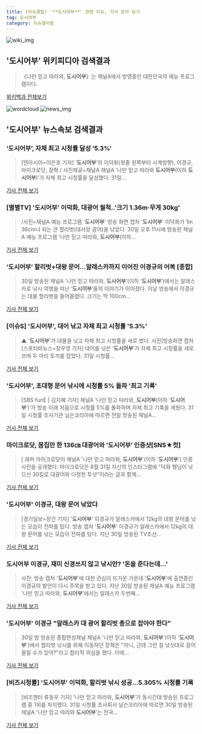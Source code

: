 ```yaml
---
title: (이슈클립) '**도시어부**' 관련 이슈, 기사 모아 보기
tag: 도시어부
category: 이슈클리핑
---
```

![wiki_img](https://user-images.githubusercontent.com/42597476/44503234-41136a80-a6d0-11e8-9071-6fc6418eafe4.png)
## **'**도시어부**'** 위키피디아 검색결과
>《나만 믿고 따라와, **도시어부**》는 채널A에서 방영중인 대한민국의 예능 프로그램이다.

<a href="https://ko.wikipedia.org/wiki/도시어부" target="_blank">위키백과 전체보기</a>

![wordcloud](https://s3.ap-northeast-2.amazonaws.com/lyrics101-wordcloud/2018-08-31-1535673016.png)
![news_img](https://user-images.githubusercontent.com/42597476/44507050-1206f400-a6e4-11e8-8d98-7ffbfebb353f.png)
## **'**도시어부**'** 뉴스속보 검색결과
### ‘**도시어부**’, 자체 최고 시청률 달성 ‘5.3%’

>[텐아시아=이은호 기자] ‘**도시어부**’의 이덕화(윗줄 왼쪽부터 시계방향), 이경규, 마이크로닷, 장혁 / 사진제공=채널A 채널A ‘나만 믿고 따라와 **도시어부**(이하 **도시어부**)’가 자체 최고 시청률을 달성했다. 31일...

<a href="http://www.tenasia.co.kr/archives/1558623" target="_blank">기사 전체 보기</a>

### [별별TV] '**도시어부**' 이덕화, 대광어 월척..'크기 1.36m·무게 30kg'

>/사진=채널A 예능 프로그램 '**도시어부**' 방송 화면 캡처 '**도시어부**' 이덕화가 1m 36cm나 되는 큰 할리벗(대서양 광어)을 낚았다. 30일 오후 11시에 방송된 채널A 예능 프로그램 '나만 믿고 따라와, **도시어부**(이하...

<a href="http://star.mt.co.kr/stview.php?no=2018083021205884870" target="_blank">기사 전체 보기</a>

### ‘**도시어부**’ 할리벗+대왕 문어…알래스카까지 이어진 이경규의 어복 [종합]

>30일 방송된 채널A ‘나만 믿고 따라와, **도시어부**’(이하 ‘**도시어부**’)에서는 알래스카로 낚시 여행을 떠난 ‘**도시어부**’들의 이야기가 이어졌다. 이날 방송에서 이경규는 대물 할리벗을 들어올렸다. 크기는 딱 100cm...

<a href="http://www.tvreport.co.kr/?c=news&m=newsview&idx=1077465" target="_blank">기사 전체 보기</a>

### [이슈S] '**도시어부**', 대어 낚고 자체 최고 시청률 '5.3%'

>▲ '**도시어부**'가 대물을 낚고 자체 최고 시청률을 새로 썼다. 사진|방송화면 캡처 [스포티비뉴스=장우영 기자] 대어를 낚은 ‘**도시어부**’가 자체 최고 시청률을 새로 쓰며 두 마리 토끼를 잡았다. 31일 시청률...

<a href="http://www.spotvnews.co.kr/?mod=news&act=articleView&idxno=234128" target="_blank">기사 전체 보기</a>

### '**도시어부**', 초대형 문어 낚시에 시청률 5% 돌파 '최고 기록'

>[SBS funE | 김지혜 기자] 채널A ‘나만 믿고 따라와, **도시어부**(이하 ’**도시어부**‘)’가 방송 이래 처음으로 시청률 5%를 돌파하며 자체 최고 기록을 세웠다.   31일 시청률 조사기관 닐슨코리아에 따르면 전일 방송된 채널A...

<a href="http://sbsfune.sbs.co.kr/news/news_content.jsp?article_id=E10009193305" target="_blank">기사 전체 보기</a>

### 마이크로닷, 몸집만 한 136㎝ 대광어와 ‘**도시어부**’ 인증샷[SNS★컷]

>[ 래퍼 마이크로닷이 채널A '나만 믿고 따라와, **도시어부**'(이하 '**도시어부**') 인증사진을 공개했다. 마이크로닷은 8월 31일 자신의 인스타그램에 "덕화 형님이 낚으신 30킬로 대광어와 다정한 투샷"이라는 글과 함께...

<a href="http://www.newsen.com/news_view.php?uid=201808310809091110" target="_blank">기사 전체 보기</a>

### '**도시어부**' 이경규, 대왕 문어 낚았다

>[경기일보=장건 기자] '**도시어부**' 이경규가 알래스카에서 12kg의 대왕 문어를 낚는 모습이 전파를 탔다. 방송 캡처 '**도시어부**' 이경규가 알래스카에서 12kg의 대왕 문어를 낚는 모습이 전파를 탔다. 지난 30일 방송된 TV조선...

<a href="http://www.kyeonggi.com/?mod=news&act=articleView&idxno=1514719" target="_blank">기사 전체 보기</a>

### **도시어부** 이경규, 재미 신경쓰지 않고 낚시만? '돈을 준다는데...'

>사진: 방송 캡처 '**도시어부**'에 대한 관심이 뜨거운 가운데 '**도시어부**'에 출연중인 이경규의 발언이 다시 주목을 받고 있다. 지난 30일 방송된 채널A 예능 프로그램 '나만 믿고 따라와, **도시어부**'에서는 알래스카 두번째...

<a href="http://www.gukjenews.com/news/articleView.html?idxno=983593" target="_blank">기사 전체 보기</a>

### '**도시어부**' 이경규 "알래스카 대 광어 할리벗 총으로 잡아야 한다"

>30일 밤 방송된 종합편성채널 채널A '나만 믿고 따라와, **도시어부**'(이하 '**도시어부**')에서 할리벗 낚시를 위해 이동하던 장혁은 "아니, 근데 그런 걸 낚싯대로 끌어올릴 수가 있어?"라고 합리적 의심을 했다. 이에...

<a href="http://www.mydaily.co.kr/new_yk/html/read.php?newsid=201808310006172667&ext=na" target="_blank">기사 전체 보기</a>

### [비즈시청률] '**도시어부**' 이덕화, 할리벗 낚시 성공...5.305% 시청률 기록

>[비즈엔터 류동우 기자] '나만 믿고 따라와, **도시어부**'가 동시간대 방송된 프로그램 중 1위를 차지했다. 31일 시청률 조사회사 닐슨코리아에 따르면 30일 방송된 채널A '나만 믿고 따라와 **도시어부**'는 전국...

<a href="http://enter.etoday.co.kr/view/news_view.php?varAtcId=149188" target="_blank">기사 전체 보기</a>


